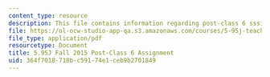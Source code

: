 ```yaml
---
content_type: resource
description: This file contains information regarding post-class 6 sssignment.
file: https://ol-ocw-studio-app-qa.s3.amazonaws.com/courses/5-95j-teaching-college-level-science-and-engineering-fall-2015/364f7018718bc59174e1ceb9b2701849_MIT5_95JF15_Assignment6.pdf
file_type: application/pdf
resourcetype: Document
title: 5.95J Fall 2015 Post-Class 6 Assignment
uid: 364f7018-718b-c591-74e1-ceb9b2701849
---
```

